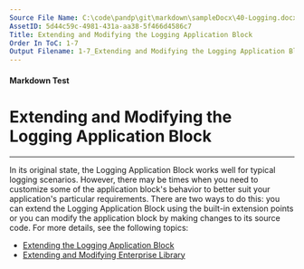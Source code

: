 ```yaml
---
Source File Name: C:\code\pandp\git\markdown\sampleDocx\40-Logging.docx
AssetID: 5d44c59c-4981-431a-aa38-5f466d4586c7
Title: Extending and Modifying the Logging Application Block
Order In ToC: 1-7
Output Filename: 1-7_Extending and Modifying the Logging Application Block.markdown
---
```


#### Markdown Test ####
# Extending and Modifying the Logging Application Block #
----------

In its original state, the Logging Application Block works well for typical logging scenarios. However, there may be times when you need to customize some of the application block's behavior to better suit your application's particular requirements. There are two ways to do this: you can extend the Logging Application Block using the built-in extension points or you can modify the application block by making changes to its source code. For more details, see the following topics:  
+ <a href="test-markdown_bca61231-bddd-4531-b797-449dfc0639e8.html" xmlns:dt="uuid:C2F41010-65B3-11d1-A29F-00AA00C14882" xmlns:xlink="http://www.w3.org/1999/xlink" xmlns:MSHelp="http://msdn.microsoft.com/mshelp">Extending the Logging Application Block</a>
+ <a href="test-markdown_ebcb0d9f-ee0c-4599-9f21-1df89b878381.html" xmlns:dt="uuid:C2F41010-65B3-11d1-A29F-00AA00C14882" xmlns:xlink="http://www.w3.org/1999/xlink" xmlns:MSHelp="http://msdn.microsoft.com/mshelp">Extending and Modifying Enterprise Library</a>

